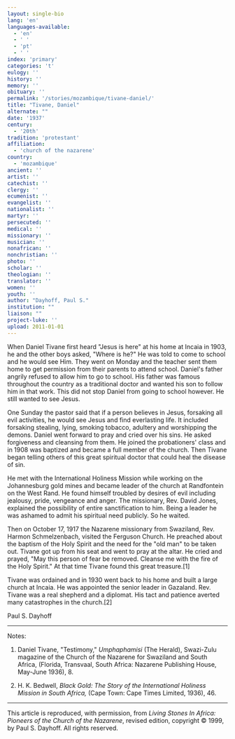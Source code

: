```yaml
---
layout: single-bio
lang: 'en'
languages-available:
  - 'en'
  - ' '
  - 'pt'
  - ' '
index: 'primary'
categories: 't'
eulogy: ''
history: ''
memory: ''
obituary: ''
permalink: '/stories/mozambique/tivane-daniel/'
title: "Tivane, Daniel"
alternate: ""
date: '1937'
century:
  - '20th'
tradition: 'protestant'
affiliation:
  - 'church of the nazarene'
country:
  - 'mozambique'
ancient: ''
artist: ''
catechist: ''
clergy: ''
ecumenist: ''
evangelist: ''
nationalist: ''
martyr: ''
persecuted: ''
medical: ''
missionary: ''
musician: ''
nonafrican: ''
nonchristian: ''
photo: ''
scholar: ''
theologian: ''
translator: ''
women: ''
youth: ''
author: "Dayhoff, Paul S."
institution: ""
liaison: ""
project-luke: ''
upload: 2011-01-01
---
```




When Daniel Tivane first heard "Jesus is here" at his home at Incaia in 1903,  he and the other boys asked, "Where is he?"  He was told to come to school and he would see Him. They went on Monday and the teacher sent them home to get permission from their parents to attend school. Daniel's father angrily refused to allow him to go to school. His father was famous throughout the country as a traditional doctor and wanted his son to follow him in that work. This did not stop Daniel from going to school however. He still wanted to see Jesus.

One Sunday the pastor said that if a person believes in Jesus, forsaking all evil activities, he would see Jesus and find everlasting life. It included forsaking stealing, lying, smoking tobacco, adultery and worshipping the demons. Daniel went forward to pray and cried over his sins. He asked forgiveness and cleansing from them. He joined the probationers' class and in 1908 was baptized and became a full member of the church.  Then Tivane began telling others of this great spiritual doctor that could heal the disease of sin.

He met with the International Holiness Mission while working on the Johannesburg gold mines and became leader of the church at Randfontein on the West Rand. He found himself troubled by desires of evil including jealousy, pride, vengeance and anger. The missionary, Rev. David Jones, explained the possibility of entire sanctification to him.  Being a leader he was ashamed to admit his spiritual need publicly. So he waited.

Then on October 17, 1917 the Nazarene missionary from Swaziland, Rev. Harmon Schmelzenbach, visited the Ferguson Church. He preached about the baptism of the Holy Spirit and the need for the "old man" to be taken out. Tivane got up from his seat and went to pray at the altar. He cried and prayed, "May this person of fear be removed. Cleanse me with the fire of the Holy Spirit."  At that time Tivane found this great treasure.[1]

Tivane was ordained and in 1930 went back to his home and built a large church at Incaia. He was appointed the senior leader in Gazaland. Rev. Tivane was a real shepherd and a diplomat. His tact and patience averted many catastrophes in the church.[2]

Paul S. Dayhoff

---

Notes:

1. Daniel Tivane, "Testimony," *Umphaphamisi* (The Herald), Swazi-Zulu magazine of the Church of the Nazarene for Swaziland and South Africa, (Florida, Transvaal, South Africa: Nazarene Publishing House, May-June 1936), 8.

2. H. K. Bedwell, *Black Gold: The Story of the International Holiness Mission in South Africa,* (Cape Town: Cape Times Limited, 1936), 46.

---

This article is reproduced, with permission, from *Living Stones In Africa: Pioneers of the Church of the Nazarene*, revised edition, copyright &copy; 1999, by Paul S. Dayhoff.  All rights reserved.